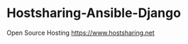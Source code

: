 Hostsharing-Ansible-Django
==========================

Open Source Hosting https://www.hostsharing.net
